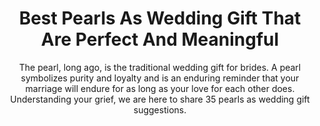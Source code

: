 ---
layout: post
title: Best Pearls As Wedding Gift That Are Perfect And Meaningful
subtitle: The pearl, long ago, is the traditional wedding gift for brides. A pearl symbolizes purity and loyalty and is an enduring reminder that your marriage will endure for as long as your love for each other does. Understanding your grief, we are here to share 35 pearls as wedding gift suggestions.
header-img: "img/post/2023/09/copied/medium_Pearl_as_wedding_gift_ba33ab6431.jpg"
header-style: text
permalink: "/pearls-wedding-gift/"
catalog: true
tags:
  - Recipients 
  - Men
--- 